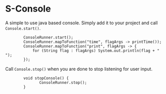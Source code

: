 # S-Console
A simple to use java based console. Simply add it to your project and call `Console.start()`.


```
        ConsoleRunner.start();
        ConsoleRunner.mapToFunction("time", flagArgs -> printTime());
        ConsoleRunner.mapToFunction("print", flagArgs -> {
            for (String flag : flagArgs) System.out.println(flag + " ");
        });
```

Call `Console.stop()` when you are done to stop listening for user input.

```
        void stopConsole() {
               ConsoleRunner.stop();
        }
```
